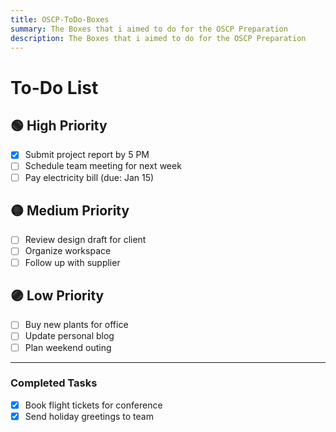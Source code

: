 ```yaml
---
title: OSCP-ToDo-Boxes
summary: The Boxes that i aimed to do for the OSCP Preparation
description: The Boxes that i aimed to do for the OSCP Preparation
---
```


# To-Do List

## 🟢 High Priority
- [X] Submit project report by 5 PM
- [ ] Schedule team meeting for next week
- [ ] Pay electricity bill (due: Jan 15)

## 🟡 Medium Priority
- [ ] Review design draft for client
- [ ] Organize workspace
- [ ] Follow up with supplier

## 🟣 Low Priority
- [ ] Buy new plants for office
- [ ] Update personal blog
- [ ] Plan weekend outing

---

### Completed Tasks
- [x] Book flight tickets for conference
- [x] Send holiday greetings to team